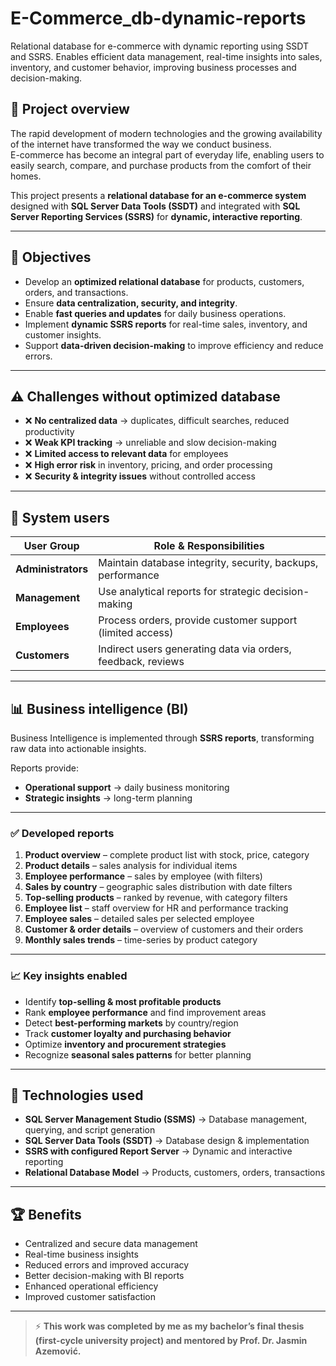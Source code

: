 # E-Commerce_db-dynamic-reports
Relational database for e-commerce with dynamic reporting using SSDT and SSRS. Enables efficient data management, real-time insights into sales, inventory, and customer behavior, improving business processes and decision-making.

## 📌 Project overview
The rapid development of modern technologies and the growing availability of the internet have transformed the way we conduct business.  
E-commerce has become an integral part of everyday life, enabling users to easily search, compare, and purchase products from the comfort of their homes.  

This project presents a **relational database for an e-commerce system** designed with **SQL Server Data Tools (SSDT)** and integrated with **SQL Server Reporting Services (SSRS)** for **dynamic, interactive reporting**.

---

## 🎯 Objectives
- Develop an **optimized relational database** for products, customers, orders, and transactions.  
- Ensure **data centralization, security, and integrity**.  
- Enable **fast queries and updates** for daily business operations.  
- Implement **dynamic SSRS reports** for real-time sales, inventory, and customer insights.  
- Support **data-driven decision-making** to improve efficiency and reduce errors.  

---

## ⚠️ Challenges without optimized database
- ❌ **No centralized data** → duplicates, difficult searches, reduced productivity  
- ❌ **Weak KPI tracking** → unreliable and slow decision-making  
- ❌ **Limited access to relevant data** for employees  
- ❌ **High error risk** in inventory, pricing, and order processing  
- ❌ **Security & integrity issues** without controlled access  

---

## 👥 System users
| User Group       | Role & Responsibilities |
|------------------|--------------------------|
| **Administrators** | Maintain database integrity, security, backups, performance |
| **Management**     | Use analytical reports for strategic decision-making |
| **Employees**      | Process orders, provide customer support (limited access) |
| **Customers**      | Indirect users generating data via orders, feedback, reviews |

---

## 📊 Business intelligence (BI)
Business Intelligence is implemented through **SSRS reports**, transforming raw data into actionable insights.  

Reports provide:  
- **Operational support** → daily business monitoring  
- **Strategic insights** → long-term planning  

---

### ✅ Developed reports
1. **Product overview** – complete product list with stock, price, category  
2. **Product details** – sales analysis for individual items  
3. **Employee performance** – sales by employee (with filters)  
4. **Sales by country** – geographic sales distribution with date filters  
5. **Top-selling products** – ranked by revenue, with category filters  
6. **Employee list** – staff overview for HR and performance tracking  
7. **Employee sales** – detailed sales per selected employee  
8. **Customer & order details** – overview of customers and their orders  
9. **Monthly sales trends** – time-series by product category  

---

### 📈 Key insights enabled
- Identify **top-selling & most profitable products**  
- Rank **employee performance** and find improvement areas  
- Detect **best-performing markets** by country/region  
- Track **customer loyalty and purchasing behavior**  
- Optimize **inventory and procurement strategies**  
- Recognize **seasonal sales patterns** for better planning  

---

## 🚀 Technologies used
- **SQL Server Management Studio (SSMS)** → Database management, querying, and script generation 
- **SQL Server Data Tools (SSDT)** → Database design & implementation  
- **SSRS with configured Report Server** → Dynamic and interactive reporting
- **Relational Database Model** → Products, customers, orders, transactions  

---

## 🏆 Benefits
- Centralized and secure data management  
- Real-time business insights  
- Reduced errors and improved accuracy  
- Better decision-making with BI reports  
- Enhanced operational efficiency  
- Improved customer satisfaction  

---

> ⚡ **This work was completed by me as my bachelor’s final thesis (first-cycle university project) and mentored by Prof. Dr. Jasmin Azemović.**
